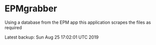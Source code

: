 # EPMgrabber
Using a database from the EPM app this application scrapes the files as required


Latest backup: Sun Aug 25 17:02:01 UTC 2019
